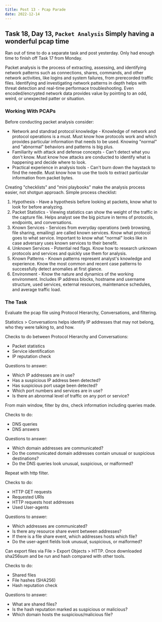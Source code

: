 ```yaml
---
title: Post 13 - Pcap Parade
date: 2022-12-14
---
```

## Task 18, Day 13, <code>Packet Analysis</code> Simply having a wonderful pcap time
Ran out of time to do a separate task and post yesterday. Only had enough time to finish off Task 17 from Monday.

Packet analysis is the process of extracting, assessing, and identifying network patterns such as connections, shares, commands, and other network activities, like logins and system failures, from prerecorded traffic files. Identifying and investigating network patterns in depth helps with threat detection and real-time performace troubleshooting. Even encoded/encrypted network data provides value by pointing to an odd, weird, or unexpected patter or situation.

### Working With PCAPs
Before conducting packet analysis consider:
- Network and standrad protocol knowledge - Knowledge of network and protocol operations is a must. Must know how protocols work and which provides particular information that needs to be used. Knowing "normal" and "abnormal" behaviors and patterns is big plus.
- Familiarity with attack and defense concepts - Can't detect what you don't know. Must know how attacks are conducted to identify what is happening and decide where to look.
- Practical experience in analysis tools - Can't burn down the haystack to find the needle. Must know how to use the tools to extract particular information from packet bytes.

Creating "checklists" and "mini playbooks" make the analysis process easier, not shotgun approach. Simple process checklist:
1. Hypothesis - Have a hypothesis before looking at packets, know what to look for before analyzing.
2. Packet Statistics - Viewing statistics can show the weight of the traffic in the capture file. Helps analyst see the big picture in terms of protocols, endpoints, and conversations.
3. Known Services - Services from everyday operations (web browsing, file sharing, emailing) are called known services. Know what protocol goes to what service. Important to know what "normal" looks like in case adversary uses known services to their benefit.
4. Unknown Services - Potential red flags. Know how to research unknown protocols and services and quickly use them for analysis.
5. Known Patterns - Known patterns represent analyst's knowledge and experience. Know the most common and recent case patterns to successfully detect anomalies at first glance.
6. Environment - Know the nature and dynamics of the working environment. Includes IP address blocks, hostname and username structure, used services, external resources, maintenance schedules, and average traffic load.

### The Task
Evaluate the pcap file using Protocol Hierarchy, Conversations, and filtering. 

Statistics > Conversations helps identify IP addresses that may not belong, who they were talking to, and how. 

Checks to do between Protocol Hierarchy and Conversations:
- Packet statistics
- Service identification
- IP reputation check

Questions to answer:
- Which IP addresses are in use?
- Has a suspicious IP address been detected?
- Has suspicious port usage been detected?
- Which port numbers and services are in use?
- Is there an abnormal level of traffic on any port or service?

From main window, filter by dns, check information including queries made. 

Checks to do:
- DNS queries
- DNS answers

Questions to answer:
- Which domain addresses are communicated?
- Do the communicated domain addresses contain unusual or suspicious destinations?
- Do the DNS queries look unusual, suspicious, or malformed?

Repeat with http filter.

Checks to do:
- HTTP GET requests
- Requested URIs
- HTTP requests host addresses
- Used User-agents

Questions to answer:
- Which addresses are communicated?
- Is there any resource share event between addresses?
- If there is a file share event, which addresses hosts which file?
- Do the user-agent fields look unusual, suspicious, or malformed?

Can export files via File > Export Objects > HTTP. Once downloaded sha256sum and be run and hash compared with other tools.

Checks to do:
- Shared files
- File hashes (SHA256)
- Hash reputation check

Questions to answer:
- What are shared files?
- Is the hash reputation marked as suspicious or malicious?
- Which domain hosts the suspicious/malicious file?

